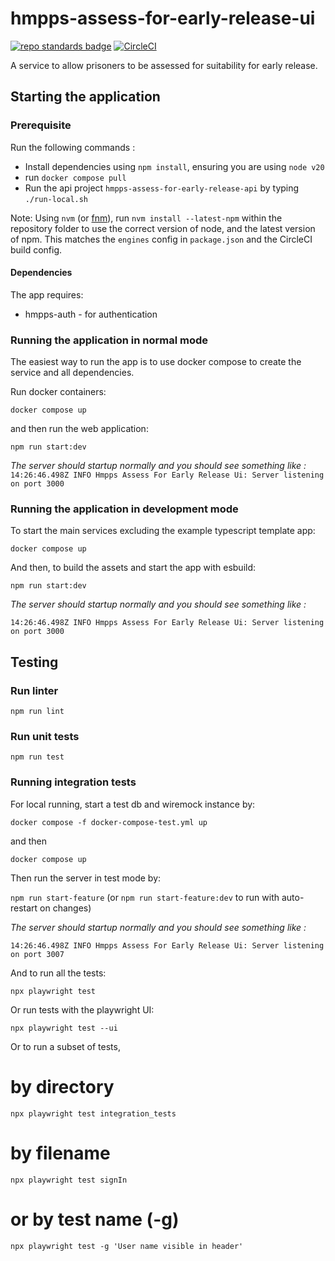 # hmpps-assess-for-early-release-ui
[![repo standards badge](https://img.shields.io/badge/endpoint.svg?&style=flat&logo=github&url=https%3A%2F%2Foperations-engineering-reports.cloud-platform.service.justice.gov.uk%2Fapi%2Fv1%2Fcompliant_public_repositories%2Fhmpps-assess-for-early-release-ui)](https://operations-engineering-reports.cloud-platform.service.justice.gov.uk/public-github-repositories.html#hmpps-assess-for-early-release-ui "Link to report")
[![CircleCI](https://circleci.com/gh/ministryofjustice/hmpps-assess-for-early-release-ui/tree/main.svg?style=svg)](https://circleci.com/gh/ministryofjustice/hmpps-assess-for-early-release-ui)

A service to allow prisoners to be assessed for suitability for early release.

## Starting the application

### Prerequisite

Run the following commands :
* Install dependencies using `npm install`, ensuring you are using `node v20`
* run `docker compose pull`
* Run the api project `hmpps-assess-for-early-release-api` by typing `./run-local.sh`
 
Note: Using `nvm` (or [fnm](https://github.com/Schniz/fnm)), run `nvm install --latest-npm` within the repository folder to use the correct version of node, and the latest version of npm. This matches the `engines` config in `package.json` and the CircleCI build config.

#### Dependencies
The app requires:
* hmpps-auth - for authentication

### Running the application in normal mode

The easiest way to run the app is to use docker compose to create the service and all dependencies. 

Run docker containers:

`docker compose up`

and then run the web application:

`npm run start:dev`

<em>The server should startup normally and you should see something like :</em>
`14:26:46.498Z INFO Hmpps Assess For Early Release Ui: Server listening on port 3000`


### Running the application in development mode

To start the main services excluding the example typescript template app: 

`docker compose up`

And then, to build the assets and start the app with esbuild:

`npm run start:dev`

<em>The server should startup normally and you should see something like :</em>

`14:26:46.498Z INFO Hmpps Assess For Early Release Ui: Server listening on port 3000`


## Testing

### Run linter

`npm run lint`

### Run unit tests

`npm run test`

### Running integration tests

For local running, start a test db and wiremock instance by:

`docker compose -f docker-compose-test.yml up`

and then

`docker compose up`

Then run the server in test mode by:

`npm run start-feature` (or `npm run start-feature:dev` to run with auto-restart on changes)

<em>The server should startup normally and you should see something like :</em>

`14:26:46.498Z INFO Hmpps Assess For Early Release Ui: Server listening on port 3007`

And to run all the tests:

`npx playwright test`
 
Or run tests with the playwright UI:

`npx playwright test --ui`

Or to run a subset of tests,

# by directory
`npx playwright test integration_tests`

# by filename
`npx playwright test signIn`

# or by test name (-g)
`npx playwright test -g 'User name visible in header'`

